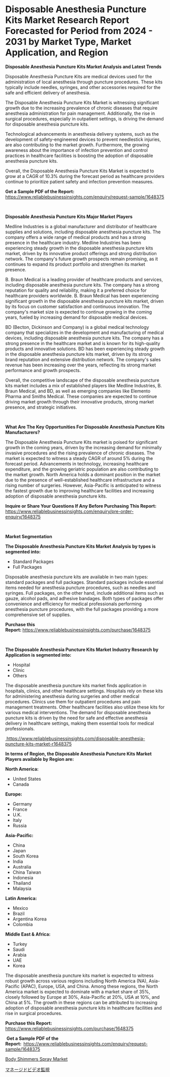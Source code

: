 <p><h1>Disposable Anesthesia Puncture Kits Market Research Report Forecasted for Period from 2024 -  2031 by Market Type, Market Application, and Region</h1></p><p><strong>Disposable Anesthesia Puncture Kits Market Analysis and Latest Trends</strong></p>
<p><p>Disposable Anesthesia Puncture Kits are medical devices used for the administration of local anesthesia through puncture procedures. These kits typically include needles, syringes, and other accessories required for the safe and efficient delivery of anesthesia.</p><p>The Disposable Anesthesia Puncture Kits Market is witnessing significant growth due to the increasing prevalence of chronic diseases that require anesthesia administration for pain management. Additionally, the rise in surgical procedures, especially in outpatient settings, is driving the demand for disposable anesthesia puncture kits.</p><p>Technological advancements in anesthesia delivery systems, such as the development of safety-engineered devices to prevent needlestick injuries, are also contributing to the market growth. Furthermore, the growing awareness about the importance of infection prevention and control practices in healthcare facilities is boosting the adoption of disposable anesthesia puncture kits.</p><p>Overall, the Disposable Anesthesia Puncture Kits Market is expected to grow at a CAGR of 10.3% during the forecast period as healthcare providers continue to prioritize patient safety and infection prevention measures.</p></p>
<p><strong>Get a Sample PDF of the Report:&nbsp;</strong> <a href="https://www.reliablebusinessinsights.com/enquiry/request-sample/1648375">https://www.reliablebusinessinsights.com/enquiry/request-sample/1648375</a></p>
<p>&nbsp;</p>
<p><strong>Disposable Anesthesia Puncture Kits Major Market Players</strong></p>
<p><p>Medline Industries is a global manufacturer and distributor of healthcare supplies and solutions, including disposable anesthesia puncture kits. The company offers a wide range of medical products and has a strong presence in the healthcare industry. Medline Industries has been experiencing steady growth in the disposable anesthesia puncture kits market, driven by its innovative product offerings and strong distribution network. The company's future growth prospects remain promising, as it continues to expand its product portfolio and strengthen its market presence.</p><p>B. Braun Medical is a leading provider of healthcare products and services, including disposable anesthesia puncture kits. The company has a strong reputation for quality and reliability, making it a preferred choice for healthcare providers worldwide. B. Braun Medical has been experiencing significant growth in the disposable anesthesia puncture kits market, driven by its focus on customer satisfaction and continuous innovation. The company's market size is expected to continue growing in the coming years, fueled by increasing demand for disposable medical devices.</p><p>BD (Becton, Dickinson and Company) is a global medical technology company that specializes in the development and manufacturing of medical devices, including disposable anesthesia puncture kits. The company has a strong presence in the healthcare market and is known for its high-quality products and innovative solutions. BD has been experiencing steady growth in the disposable anesthesia puncture kits market, driven by its strong brand reputation and extensive distribution network. The company's sales revenue has been increasing over the years, reflecting its strong market performance and growth prospects.</p><p>Overall, the competitive landscape of the disposable anesthesia puncture kits market includes a mix of established players like Medline Industries, B. Braun Medical, and BD, as well as emerging companies like Elemento Pharma and Smiths Medical. These companies are expected to continue driving market growth through their innovative products, strong market presence, and strategic initiatives.</p></p>
<p>&nbsp;</p>
<p><strong>What Are The Key Opportunities For Disposable Anesthesia Puncture Kits Manufacturers?</strong></p>
<p><p>The Disposable Anesthesia Puncture Kits market is poised for significant growth in the coming years, driven by the increasing demand for minimally invasive procedures and the rising prevalence of chronic diseases. The market is expected to witness a steady CAGR of around 5% during the forecast period. Advancements in technology, increasing healthcare expenditure, and the growing geriatric population are also contributing to the market growth. North America holds a dominant position in the market due to the presence of well-established healthcare infrastructure and a rising number of surgeries. However, Asia-Pacific is anticipated to witness the fastest growth due to improving healthcare facilities and increasing adoption of disposable anesthesia puncture kits.</p></p>
<p><strong>Inquire or Share Your Questions If Any Before Purchasing This Report:</strong> <a href="https://www.reliablebusinessinsights.com/enquiry/pre-order-enquiry/1648375">https://www.reliablebusinessinsights.com/enquiry/pre-order-enquiry/1648375</a></p>
<p>&nbsp;</p>
<p><strong>Market Segmentation</strong></p>
<p><strong>The Disposable Anesthesia Puncture Kits Market Analysis by types is segmented into:</strong></p>
<p><ul><li>Standard Packages</li><li>Full Packages</li></ul></p>
<p><p>Disposable anesthesia puncture kits are available in two main types: standard packages and full packages. Standard packages include essential items needed for anesthesia puncture procedures, such as needles and syringes. Full packages, on the other hand, include additional items such as gauze, alcohol pads, and adhesive bandages. Both types of packages offer convenience and efficiency for medical professionals performing anesthesia puncture procedures, with the full packages providing a more comprehensive set of supplies.</p></p>
<p><strong>Purchase this Report:&nbsp;</strong><a href="https://www.reliablebusinessinsights.com/purchase/1648375">https://www.reliablebusinessinsights.com/purchase/1648375</a></p>
<p>&nbsp;</p>
<p><strong>The Disposable Anesthesia Puncture Kits Market Industry Research by Application is segmented into:</strong></p>
<p><ul><li>Hospital</li><li>Clinic</li><li>Others</li></ul></p>
<p><p>The disposable anesthesia puncture kits market finds application in hospitals, clinics, and other healthcare settings. Hospitals rely on these kits for administering anesthesia during surgeries and other medical procedures. Clinics use them for outpatient procedures and pain management treatments. Other healthcare facilities also utilize these kits for various medical interventions. The demand for disposable anesthesia puncture kits is driven by the need for safe and effective anesthesia delivery in healthcare settings, making them essential tools for medical professionals.</p></p>
<p><a href="https://www.reliablebusinessinsights.com/disposable-anesthesia-puncture-kits-market-r1648375">&nbsp;https://www.reliablebusinessinsights.com/disposable-anesthesia-puncture-kits-market-r1648375</a></p>
<p><strong>In terms of Region, the Disposable Anesthesia Puncture Kits Market Players available by Region are:</strong></p>
<p>
    <p> <strong> North America: </strong>
        <ul>
            <li>United States</li>
            <li>Canada</li>
        </ul>
        </p> 
    <p> <strong> Europe: </strong>
        <ul>
            <li>Germany</li>
            <li>France</li>
            <li>U.K.</li>
            <li>Italy</li>
            <li>Russia</li>
        </ul>
        </p> 
    <p> <strong> Asia-Pacific: </strong>
        <ul>
            <li>China</li>
            <li>Japan</li>
            <li>South Korea</li>
            <li>India</li>
            <li>Australia</li>
            <li>China Taiwan</li>
            <li>Indonesia</li>
            <li>Thailand</li>
            <li>Malaysia</li>
        </ul>
        </p> 
    <p> <strong> Latin America: </strong>
        <ul>
            <li>Mexico</li>
            <li>Brazil</li>
            <li>Argentina Korea</li>
            <li>Colombia</li>
        </ul>
        </p> 
    <p> <strong> Middle East & Africa: </strong>
        <ul>
            <li>Turkey</li>
            <li>Saudi</li>
            <li>Arabia</li>
            <li>UAE</li>
            <li>Korea</li>
        </ul>
    </p>
    </p>
<p><p>The disposable anesthesia puncture kits market is expected to witness robust growth across various regions including North America (NA), Asia-Pacific (APAC), Europe, USA, and China. Among these regions, the North America market is expected to dominate with a market share of 35%, closely followed by Europe at 30%, Asia-Pacific at 20%, USA at 10%, and China at 5%. The growth in these regions can be attributed to increasing adoption of disposable anesthesia puncture kits in healthcare facilities and rise in surgical procedures.</p></p>
<p><strong>Purchase this Report: </strong><a href="https://www.reliablebusinessinsights.com/purchase/1648375">https://www.reliablebusinessinsights.com/purchase/1648375</a></p>
<p>&nbsp;<strong>Get a Sample PDF of the Report:&nbsp;&nbsp;</strong><a href="https://www.reliablebusinessinsights.com/enquiry/request-sample/1648375">https://www.reliablebusinessinsights.com/enquiry/request-sample/1648375</a></p>
<p><strong></strong></p>
<p><p><a href="https://github.com/xphhkedv5/Market-Research-Report-List-1/blob/main/body-shimmers-spray-market.md">Body Shimmers Spray Market</a></p><p><a href="https://github.com/mohamedbakry57/Market-Research-Report-List-5/blob/main/6282647183082.md">マネージドビデオ監視</a></p></p>